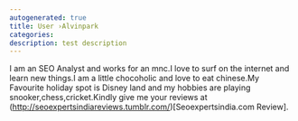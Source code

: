 ```yaml
---
autogenerated: true
title: User ›Alvinpark
categories: 
description: test description
---
```


I am an SEO Analyst and works for an mnc.I love to surf on the internet and learn new things.I am a little chocoholic and love to eat chinese.My Favourite holiday spot is Disney land and my hobbies are playing snooker,chess,cricket.Kindly give me your reviews at (http://seoexpertsindiareviews.tumblr.com/)\[Seoexpertsindia.com Review\].
